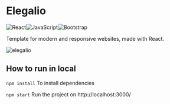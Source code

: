 # Elegalio
![React](https://img.shields.io/badge/react-%2320232a.svg?style=for-the-badge&logo=react&logoColor=%2361DAFB)![JavaScript](https://img.shields.io/badge/javascript-%23323330.svg?style=for-the-badge&logo=javascript&logoColor=%23F7DF1E)![Bootstrap](https://img.shields.io/badge/bootstrap-%23563D7C.svg?style=for-the-badge&logo=bootstrap&logoColor=white)

Template for modern and responsive websites, made with React.

![elegalio](https://user-images.githubusercontent.com/52317197/159970356-bfdea6b2-d68e-45e8-873c-5fa6a3aef9fa.jpeg)

## How to run in local
`npm install` To install dependencies

`npm start` Run the project on http://localhost:3000/
